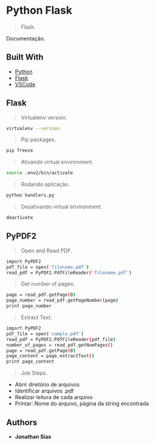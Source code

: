 # Python Flask
> Flask.

Documentação.

## Built With

* [Python]()
* [Flask]()
* [VSCode]()

## Flask

> Virtualenv version.

```sh
virtualenv --version
```

> Pip packages.

```sh
pip freeze
```

> Ativando virtual environment.

```sh
source .env2/bin/activate
```

> Rodando aplicação.

```sh
python handlers.py
```

> Desativando virtual environment.

```sh
deactivate
```

## PyPDF2

> Open and Read PDF.

```sh
import PyPDF2
pdf_file = open('filename.pdf')
read_pdf = PyPDF2.PdfFileReader('filename.pdf')
```

> Get number of pages.

```sh
page = read_pdf.getPage(0)
page_number = read_pdf.getPageNumber(page)
print page_number
```
> Extract Text.

```sh
import PyPDF2
pdf_file = open('sample.pdf')
read_pdf = PyPDF2.PdfFileReader(pdf_file)
number_of_pages = read_pdf.getNumPages()
page = read_pdf.getPage(0)
page_content = page.extractText()
print page_content
```
> Job Steps.

* Abrir diretório de arquivos
* Identificar arquivos .pdf
* Realizar leitura de cada arquivo
* Printar: Nome do arquivo, página da string encontrada

## Authors

* **Jonathan Sias** 
